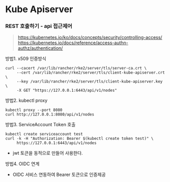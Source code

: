 # Kube Apiserver

### REST 호출하기 - api 접근제어

> https://kubernetes.io/ko/docs/concepts/security/controlling-access/
> https://kubernetes.io/docs/reference/access-authn-authz/authentication/

방법1. x509 인증방식
```shell
curl --cacert /var/lib/rancher/rke2/server/tls/server-ca.crt \
     --cert /var/lib/rancher/rke2/server/tls/client-kube-apiserver.crt \
     --key /var/lib/rancher/rke2/server/tls/client-kube-apiserver.key \
     -X GET "https://127.0.0.1:6443/api/v1/nodes"
```

방법2. kubectl proxy
```shell
kubectl proxy --port 8080
curl http://127.0.0.1:8080/api/v1/nodes
```

방법3. ServiceAccount Token 호출
```shell
kubectl create serviceaccount test
curl -k -H "Authorization: Bearer $(kubectl create token test)" \
     https://127.0.0.1:6443/api/v1/nodes
```
- jwt 토큰을 동적으로 만들어 사용한다.

방법4. OIDC 연계
- OIDC 서비스 연동하여 Bearer 토큰으로 인증제공

